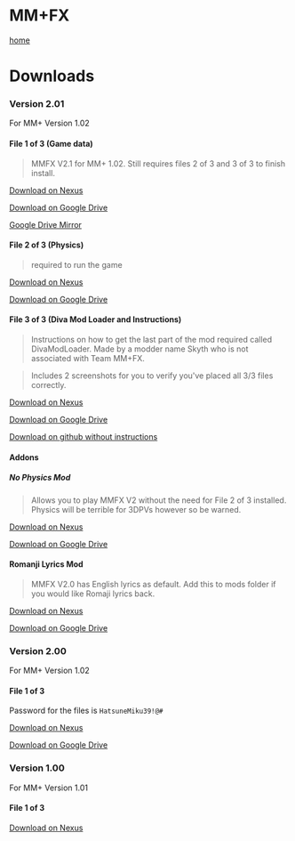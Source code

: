 

# MM+FX

[home](https://team-mm-fx.github.io/index.html/)

# Downloads

### Version 2.01

For MM+ Version 1.02

#### File 1 of 3 (Game data)

> MMFX V2.1 for MM+ 1.02. Still requires files 2 of 3 and 3 of 3 to finish install.

[Download on Nexus](https://www.nexusmods.com/hatsunemikuprojectdivamegamixplus/mods/3?tab=files&file_id=31)

[Download on Google Drive](https://drive.google.com/file/d/1RtwMQi7MV0lhxuVDz-GAPjgTdGfru6ye/view?usp=sharing)

[Google Drive Mirror](https://drive.google.com/file/d/1RtwMQi7MV0lhxuVDz-GAPjgTdGfru6ye/view?usp=sharing)

#### File 2 of 3 (Physics)

> required to run the game

[Download on Nexus](https://www.nexusmods.com/hatsunemikuprojectdivamegamixplus/mods/3?tab=files&file_id=14)

[Download on Google Drive](https://drive.google.com/file/d/1KabOOgKEiLftAr_bT5NscuMqykUXv8j_/view?usp=sharing)


#### File 3 of 3 (Diva Mod Loader and Instructions)
> Instructions on how to get the last part of the mod required called DivaModLoader. Made by a modder name Skyth who is not associated with Team MM+FX.

> Includes 2 screenshots for you to verify you've placed all 3/3 files correctly.



[Download on Nexus](https://www.nexusmods.com/hatsunemikuprojectdivamegamixplus/mods/3?tab=files&file_id=22)

[Download on Google Drive](https://drive.google.com/file/d/1CTgtoiePAyNnq3WxSj0FXD_LZwp2u04h/view?usp=sharing
)

[Download on github without instructions](https://github.com/blueskythlikesclouds/DivaModLoader/releases)


#### Addons

##### No Physics Mod
> Allows you to play MMFX V2 without the need for File 2 of 3 installed. Physics will be terrible for 3DPVs however so be warned.

[Download on Nexus](https://www.nexusmods.com/hatsunemikuprojectdivamegamixplus/mods/3?tab=files&file_id=29)

[Download on Google Drive](https://drive.google.com/file/d/1cPfiVzPDrHkIBKKHxlpWfBAaHDMiwTA8/view?usp=sharing)

#### Romanji Lyrics Mod
> MMFX V2.0 has English lyrics as default. Add this to mods folder if you would like Romaji lyrics back.

[Download on Nexus](https://www.nexusmods.com/hatsunemikuprojectdivamegamixplus/mods/3?tab=files&file_id=30)

[Download on Google Drive](https://drive.google.com/file/d/1uhldPkBxkcw5_khlAEeSV43-HNqsg-Si/view?usp=sharing)


### Version 2.00

For MM+ Version 1.02

#### File 1 of 3

Password for the files is `HatsuneMiku39!@#`

[Download on Nexus](https://www.nexusmods.com/hatsunemikuprojectdivamegamixplus/mods/3?tab=files&file_id=27)

[Download on Google Drive](https://drive.google.com/file/d/1VE-HtdG83oT9cFGVHR10MAnkvjh_Ku7S/view?usp=sharing)

### Version 1.00

For MM+ Version 1.01

#### File 1 of 3

[Download on Nexus](https://www.nexusmods.com/hatsunemikuprojectdivamegamixplus/mods/3?tab=files&file_id=19)
